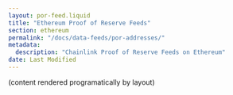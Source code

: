 ```yaml
---
layout: por-feed.liquid
title: "Ethereum Proof of Reserve Feeds"
section: ethereum
permalink: "/docs/data-feeds/por-addresses/"
metadata:
  description: "Chainlink Proof of Reserve Feeds on Ethereum"
date: Last Modified
---
```

(content rendered programatically by layout)

